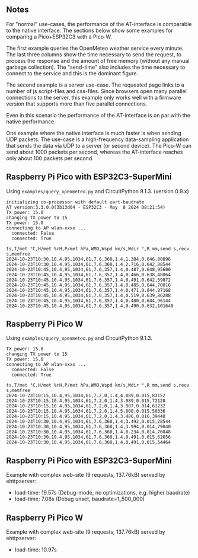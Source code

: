 Notes
-----

For "normal" use-cases, the performance of the AT-interface is comparable
to the native interface. The sections below show some examples for
comparing a Pico+ESP32C3 with a Pico-W.

The first example queries the OpenMeteo weather service every minute.
The last three columns show the time necessary to send the request,
to process the response and the amount of free memory (without any
manual garbage collection). The "send-time" also includes the time
necessary to connect to the service and this is the dominant figure.

The second example is a server use-case. The requested page links to
a number of js script-files and css-files. Since browsers open many
parallel connections to the server, this example only works well with
a firmware version that supports more than five parallel connections.

Even in this scenario the performance of the AT-interface is on par
with the native performance.

One example where the native interface is much faster is when sending
UDP packets. The use-case is a high-frequency data-sampling application
that sends the data via UDP to a server (or second device). The Pico-W
can send about 1000 packets per second, whereas the AT-interface reaches
only about 100 packets per second.


Raspberry Pi Pico with ESP32C3-SuperMini
----------------------------------------

Using `examples/query_openmeteo.py` and CircuitPython 9.1.3.
(version 0.9.x)

    initializing co-processor with default uart-baudrate
    AT version:3.3.0.0(3b13d04 - ESP32C3 - May  8 2024 08:21:54)
    TX power: 15.0
    changing TX power to 15
    TX power: 15.0
    connecting to AP wlan-xxxx ...
      connected: False
      connected: True
    
    ts,T/met °C,H/met %rH,P/met hPa,WMO,Wspd km/s,Wdir °,R mm,send s,recv s,memfree
    2024-10-23T10:30,10.4,95,1034,61,7.6,360,1.4,1.384,0.646,80896
    2024-10-23T10:30,10.4,95,1034,61,7.6,360,1.4,2.716,0.642,88544
    2024-10-23T10:45,10.4,95,1034,61,7.6,357,1.4,0.487,0.648,95600
    2024-10-23T10:45,10.4,95,1034,61,7.6,357,1.4,0.466,0.638,48864
    2024-10-23T10:45,10.4,95,1034,61,7.6,357,1.4,0.491,0.642,59872
    2024-10-23T10:45,10.4,95,1034,61,7.6,357,1.4,0.485,0.644,70816
    2024-10-23T10:45,10.4,95,1034,61,7.6,357,1.4,0.471,0.644,87168
    2024-10-23T10:45,10.4,95,1034,61,7.6,357,1.4,0.519,0.639,86288
    2024-10-23T10:45,10.4,95,1034,61,7.6,357,1.4,0.480,0.644,96144
    2024-10-23T10:45,10.4,95,1034,61,7.6,357,1.4,0.490,0.632,101648


Raspberry Pi Pico W
-------------------

Using `examples/query_openmeteo.py` and CircuitPython 9.1.3.

    TX power: 15.0
    changing TX power to 15
    TX power: 15.0
    connecting to AP wlan-xxxx ...
      connected: False
      connected: True
    
    ts,T/met °C,H/met %rH,P/met hPa,WMO,Wspd km/s,Wdir °,R mm,send s,recv s,memfree
    2024-10-23T10:15,10.4,95,1034,61,7.2,0,1.4,4.089,0.015,83152
    2024-10-23T10:15,10.4,95,1034,61,7.2,0,1.4,3.989,0.015,72128
    2024-10-23T10:15,10.4,95,1034,61,7.2,0,1.4,3.987,0.014,61232
    2024-10-23T10:15,10.4,95,1034,61,7.2,0,1.4,5.000,0.015,50336
    2024-10-23T10:15,10.4,95,1034,61,7.2,0,1.4,3.486,0.016,39440
    2024-10-23T10:30,10.4,95,1034,61,7.6,360,1.4,3.492,0.015,28544
    2024-10-23T10:30,10.4,95,1034,61,7.6,360,1.4,3.994,0.014,79040
    2024-10-23T10:30,10.4,95,1034,61,7.6,360,1.4,0.234,0.014,70848
    2024-10-23T10:30,10.4,95,1034,61,7.6,360,1.4,0.491,0.015,62656
    2024-10-23T10:30,10.4,95,1034,61,7.6,360,1.4,0.491,0.015,54464


Raspberry Pi Pico with ESP32C3-SuperMini
----------------------------------------

Example with complex web-site (9 requests, 137.76kB) served by ehttpserver:

  - load-time: 19.57s (Debug-mode, no optimizations, e.g. higher baudrate)
  - load-time: 7.08s (Debug unset, baudrate=1_500_000)


Raspberry Pi Pico W
-------------------

Example with complex web-site (9 requests, 137.76kB) served by ehttpserver:

  - load-time: 10.97s

